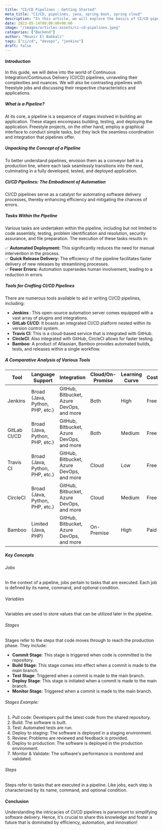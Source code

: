 ```yaml
---
title: "CI/CD Pipelines : Getting Started"
meta_title: "CI/CD, pipelines, java, spring boot, spring cloud"
description: "In this article, we will explore the basics of CI/CD pipelines, and how to get started with them."
date: 2023-05-14T00:00:00+00:00
image: "/images/articles-assets/ci-cd-pipelines.jpeg"
categories: ["Backend"]
author: "Mounir El Bakkali"
tags: ["ci/cd", "devops", "jenkins"]
draft: false
---
```

#### Introduction

In this guide, we will delve into the world of Continuous Integration/Continuous Delivery (CI/CD) pipelines, unraveling their complexities and nuances. We will also be contrasting pipelines with freestyle jobs and discussing their respective characteristics and applications.

##### What is a Pipeline?

At its core, a pipeline is a sequence of stages involved in building an application. These stages encompass building, testing, and deploying the application. Freestyle projects, on the other hand, employ a graphical interface to conduct simple tasks, but they lack the seamless coordination and integration that pipelines offer.

##### Unpacking the Concept of a Pipeline

To better understand pipelines, envision them as a conveyor belt in a production line, where each task seamlessly transitions into the next, culminating in a fully developed, tested, and deployed application.

##### CI/CD Pipelines: The Embodiment of Automation

CI/CD pipelines serve as a catalyst for automating software delivery processes, thereby enhancing efficiency and mitigating the chances of errors.

##### Tasks Within the Pipeline

Various tasks are undertaken within the pipeline, including but not limited to code assembly, testing, problem identification and resolution, security assurance, and file preparation. The execution of these tasks results in:

✅ <b>Automated Deployment:</b> This significantly reduces the need for manual intervention in the process.<br>
✅ <b>Quick Release Delivery:</b> The efficiency of the pipeline facilitates faster delivery of new releases by streamlining processes.<br>
✅ <b>Fewer Errors:</b> Automation supersedes human involvement, leading to a reduction in errors.<br>

##### Tools for Crafting CI/CD Pipelines

There are numerous tools available to aid in writing CI/CD pipelines, including:

- <b>Jenkins </b>: This open-source automation server comes equipped with a vast array of plugins and integrations.
- <b>GitLab CI/CD</b>: It boasts an integrated CI/CD platform nested within its version control system.
- **Travis CI**: This is a cloud-based service that is integrated with GitHub.
- **CircleCI**: Also integrated with GitHub, CircleCI allows for faster testing.
- **Bamboo**: A product of Atlassian, Bamboo provides automated builds, tests, and releases within a single workflow.

##### A Comparative Analysis of Various Tools

| Tool | Language Support |  Integration | Cloud/On-Promise |  Learning Curve | Cost |
| --- | --- | --- | --- | --- | --- |
| Jenkins |  Broad (Java, Python, PHP, etc.) |  GitHub, Bitbucket, Azure DevOps, and more |  Both |  High |  Free |
| GitLab CI/CD |  Broad (Java, Python, PHP, etc.) |  GitHub, Bitbucket, Azure DevOps, and more | Both |  Medium |  Free |
| Travis CI |  Broad (Java, Python, PHP, etc.) |  GitHub, Bitbucket, Azure DevOps, and more |  Cloud |  Low |  Free |
| CircleCI |  Broad (Java, Python, PHP, etc.) |  GitHub, Bitbucket, Azure DevOps, and more |  Cloud |  Medium |  Free |
| Bamboo |  Limited (Java, PHP) |  GitHub, Bitbucket, Azure DevOps, and more |  On-Premise |  High |  Paid |

##### Key Concepts

###### Jobs
In the context of a pipeline, jobs pertain to tasks that are executed. Each job is defined by its name, command, and optional condition.

###### Variables
Variables are used to store values that can be utilized later in the pipeline.

######  Stages
Stages refer to the steps that code moves through to reach the production phase. They include:

- <b>Commit Stage</b>: This stage is triggered when code is committed to the repository.
- <b>Build Stage</b>: This stage comes into effect when a commit is made to the main branch.
- <b>Test Stage</b>: Triggered when a commit is made to the main branch.
- <b>Deploy Stage</b>: This stage is initiated when a commit is made to the main branch.
- <b>Monitor Stage</b>: Triggered when a commit is made to the main branch.

###### Stages Example:

1. Pull code: Developers pull the latest code from the shared repository.
2. Build: The software is built.
3. Test: Automated tests are run.
4. Deploy to staging: The software is deployed in a staging environment.
5. Review: Problems are reviewed and feedback is provided.
6. Deploy to production: The software is deployed in the production environment.
7. Monitor & Validate: The software's performance is monitored and validated.

###### Steps
Steps refer to tasks that are executed in a pipeline. Like jobs, each step is characterized by its name, command, and optional condition.

#### Conclusion
Understanding the intricacies of CI/CD pipelines is paramount to simplifying software delivery. Hence, it's crucial to share this knowledge and foster a future that is dominated by efficiency, automation, and innovation!
